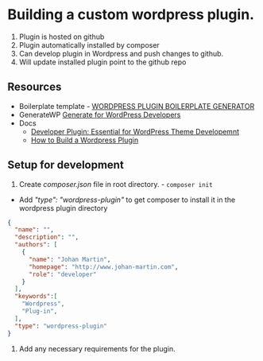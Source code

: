 # Building a custom wordpress plugin.
1. Plugin is hosted on github
1. Plugin automatically installed by composer
1. Can develop plugin in Wordpress and push changes to github.
1. Will update installed plugin point to the github repo

## Resources
* Boilerplate template - [WORDPRESS PLUGIN BOILERPLATE GENERATOR](https://wppb.me/)
* GenerateWP [Generate for WordPress Developers](https://generatewp.com/)
* Docs
    * [Developer Plugin: Essential for WordPress Theme Developemnt](https://code.tutsplus.com/articles/developer-plugin-essential-for-wordpress-theme-development--cms-22028)
    * [How to Build a Wordpress Plugin](https://scotch.io/tutorials/how-to-build-a-wordpress-plugin-part-1)

## Setup for development
1. Create *composer.json* file in root directory. - `composer init`
  * Add *"type": "wordpress-plugin"* to get composer to install it in the wordpress plugin directory
```json
{
  "name": "",
  "description": "",
  "authors": [
    {
      "name": "Johan Martin",
      "homepage": "http://www.johan-martin.com",
      "role": "developer"
    }
  ],
  "keywords":[
    "Wordpress",
    "Plug-in",
  ],
  "type": "wordpress-plugin"
}
```
1. Add any necessary requirements for the plugin.
